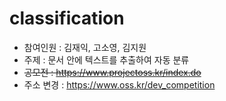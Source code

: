# classification

* 참여인원 : 김재익, 고소영, 김지원
* 주제 : 문서 안에 텍스트를 추출하여 자동 분류
* ~~공모전 : https://www.projectoss.kr/index.do~~
* 주소 변경 : https://www.oss.kr/dev_competition
